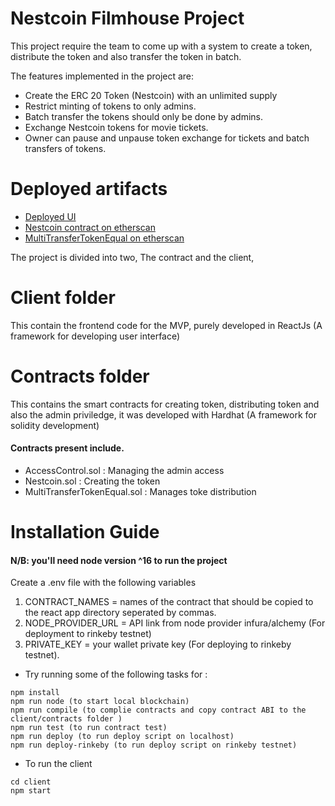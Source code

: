 # Nestcoin Filmhouse Project

This project require the team to come up with a system to create a token, distribute the token and also transfer the token in batch.

The features implemented in the project are:

- Create the ERC 20 Token (Nestcoin) with an unlimited supply
- Restrict minting of tokens to only admins.
- Batch transfer the tokens should only be done by admins.
- Exchange Nestcoin tokens for movie tickets.
- Owner can pause and unpause token exchange for tickets and batch transfers of tokens.

# Deployed artifacts

- [Deployed UI](https://nebula-1.surge.sh/)
- [Nestcoin contract on etherscan](https://rinkeby.etherscan.io/address/0x43F055963Ef46C1645308D5ADFfbD4EA04DE7772)
- [MultiTransferTokenEqual on etherscan](https://rinkeby.etherscan.io/address/0xed0Aa8C28Cf2c6DeAB01f02D0cf7AA5573C83904)

The project is divided into two, The contract and the client,

# Client folder

This contain the frontend code for the MVP, purely developed in ReactJs (A framework for developing user interface)

# Contracts folder

This contains the smart contracts for creating token, distributing token and also the admin priviledge, it was developed with Hardhat (A framework for solidity development)

#### Contracts present include.

- AccessControl.sol : Managing the admin access
- Nestcoin.sol : Creating the token
- MultiTransferTokenEqual.sol : Manages toke distribution

# Installation Guide

#### N/B: you'll need node version ^16 to run the project

Create a .env file with the following variables

1. CONTRACT_NAMES = names of the contract that should be copied to the react app directory seperated by commas.
2. NODE_PROVIDER_URL = API link from node provider infura/alchemy (For deployment to rinkeby testnet)
3. PRIVATE_KEY = your wallet private key (For deploying to rinkeby testnet).

- Try running some of the following tasks for :

```shell
npm install
npm run node (to start local blockchain)
npm run compile (to complie contracts and copy contract ABI to the client/contracts folder )
npm run test (to run contract test)
npm run deploy (to run deploy script on localhost)
npm run deploy-rinkeby (to run deploy script on rinkeby testnet)

```

- To run the client

```shell
cd client
npm start

```
